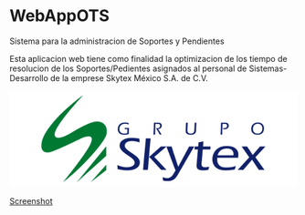 # WebAppOTS
Sistema para la administracion de Soportes y Pendientes

Esta aplicacion web tiene como finalidad la optimizacion de los tiempo de resolucion de los Soportes/Pedientes asignados al personal de Sistemas-Desarrollo de la emprese Skytex México S.A. de C.V.

![Screenshot](https://github.com/fer930401/WebAppOTS/blob/master/materialDesing/Media/skytex.png)

[Screenshot](https://github.com/fer930401/WebAppOTS/blob/master/materialDesing/Media/logo_OTS.png)
